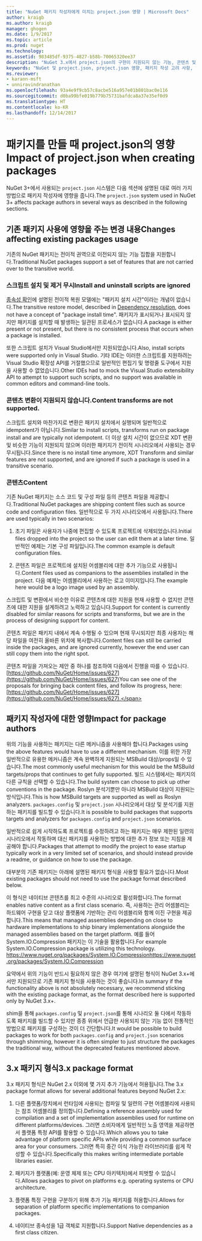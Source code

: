 ```yaml
---
title: "NuGet 패키지 작성자에게 미치는 project.json 영향 | Microsoft Docs"
author: kraigb
ms.author: kraigb
manager: ghogen
ms.date: 1/9/2017
ms.topic: article
ms.prod: nuget
ms.technology: 
ms.assetid: 983485df-9375-4827-b58b-70065320ee37
description: "NuGet 3.x에서 project.json의 구현이 지원되지 않는 기능, 콘텐츠 및 패키지 형식 등 패키지 작성자에 영향을 주는 방법에 대한 세부 정보입니다."
keywords: "NuGet 및 project.json, project.json 영향, 패키지 작성 고려 사항, project.json 기능"
ms.reviewer:
- karann-msft
- unniravindranathan
ms.openlocfilehash: 93a4e9f9cb57c8acbe516a957e01b801bac0e116
ms.sourcegitcommit: d0ba99bfe019b779b75731bafdca8a37e35ef0d9
ms.translationtype: HT
ms.contentlocale: ko-KR
ms.lasthandoff: 12/14/2017
---
```

# <a name="impact-of-projectjson-when-creating-packages"></a><span data-ttu-id="8cd30-104">패키지를 만들 때 project.json의 영향</span><span class="sxs-lookup"><span data-stu-id="8cd30-104">Impact of project.json when creating packages</span></span>

<span data-ttu-id="8cd30-105">NuGet 3+에서 사용되는 `project.json` 시스템은 다음 섹션에 설명된 대로 여러 가지 방법으로 패키지 작성자에 영향을 줍니다.</span><span class="sxs-lookup"><span data-stu-id="8cd30-105">The `project.json` system used in NuGet 3+ affects package authors in several ways as described in the following sections.</span></span>

## <a name="changes-affecting-existing-packages-usage"></a><span data-ttu-id="8cd30-106">기존 패키지 사용에 영향을 주는 변경 내용</span><span class="sxs-lookup"><span data-stu-id="8cd30-106">Changes affecting existing packages usage</span></span>

<span data-ttu-id="8cd30-107">기존의 NuGet 패키지는 전이적 권역으로 이전되지 않는 기능 집합을 지원합니다.</span><span class="sxs-lookup"><span data-stu-id="8cd30-107">Traditional NuGet packages support a set of features that are not carried over to the transitive world.</span></span>

### <a name="install-and-uninstall-scripts-are-ignored"></a><span data-ttu-id="8cd30-108">스크립트 설치 및 제거 무시</span><span class="sxs-lookup"><span data-stu-id="8cd30-108">Install and uninstall scripts are ignored</span></span>

<span data-ttu-id="8cd30-109">[종속성 확인](../consume-packages/dependency-resolution.md#dependency-resolution-with-packagereference-and-projectjson)에 설명된 전이적 복원 모델에는 "패키지 설치 시간"이라는 개념이 없습니다.</span><span class="sxs-lookup"><span data-stu-id="8cd30-109">The transitive restore model, described in [Dependency resolution](../consume-packages/dependency-resolution.md#dependency-resolution-with-packagereference-and-projectjson), does not have a concept of "package install time".</span></span> <span data-ttu-id="8cd30-110">패키지가 표시되거나 표시되지 않지만 패키지를 설치할 때 발생하는 일관된 프로세스가 없습니다.</span><span class="sxs-lookup"><span data-stu-id="8cd30-110">A package is either present or not present, but there is no consistent process that occurs when a package is installed.</span></span>

<span data-ttu-id="8cd30-111">또한 스크립트 설치가 Visual Studio에서만 지원되었습니다.</span><span class="sxs-lookup"><span data-stu-id="8cd30-111">Also, install scripts were supported only in Visual Studio.</span></span> <span data-ttu-id="8cd30-112">기타 IDE는 이러한 스크립트를 지원하려는 Visual Studio 확장성 API를 거절했으므로 일반적인 편집기 및 명령줄 도구에서 지원을 사용할 수 없었습니다.</span><span class="sxs-lookup"><span data-stu-id="8cd30-112">Other IDEs had to mock the Visual Studio extensibility API to attempt to support such scripts, and no support was available in common editors and command-line tools.</span></span>

### <a name="content-transforms-are-not-supported"></a><span data-ttu-id="8cd30-113">콘텐츠 변환이 지원되지 않습니다.</span><span class="sxs-lookup"><span data-stu-id="8cd30-113">Content transforms are not supported.</span></span>

<span data-ttu-id="8cd30-114">스크립트 설치와 마찬가지로 변환은 패키지 설치에서 실행되며 일반적으로 idempotent가 아닙니다.</span><span class="sxs-lookup"><span data-stu-id="8cd30-114">Similar to install scripts, transforms run on package install and are typically not idempotent.</span></span> <span data-ttu-id="8cd30-115">더 이상 설치 시간이 없으므로 XDT 변환 및 비슷한 기능이 지원되지 않으며 이러한 패키지가 전이적 시나리오에서 사용되는 경우 무시됩니다.</span><span class="sxs-lookup"><span data-stu-id="8cd30-115">Since there is no install time anymore, XDT Transform and similar features are not supported, and are ignored if such a package is used in a transitive scenario.</span></span>


### <a name="content"></a><span data-ttu-id="8cd30-116">콘텐츠</span><span class="sxs-lookup"><span data-stu-id="8cd30-116">Content</span></span>

<span data-ttu-id="8cd30-117">기존 NuGet 패키지는 소스 코드 및 구성 파일 등의 콘텐츠 파일을 제공합니다.</span><span class="sxs-lookup"><span data-stu-id="8cd30-117">Traditional NuGet packages are shipping content files such as source code and configuration files.</span></span> <span data-ttu-id="8cd30-118">일반적으로 두 가지 시나리오에서 사용됩니다.</span><span class="sxs-lookup"><span data-stu-id="8cd30-118">There are used typically in two scenarios:</span></span>

1. <span data-ttu-id="8cd30-119">초기 파일은 사용자가 나중에 편집할 수 있도록 프로젝트에 삭제되었습니다.</span><span class="sxs-lookup"><span data-stu-id="8cd30-119">Initial files dropped into the project so the user can edit them at a later time.</span></span> <span data-ttu-id="8cd30-120">일반적인 예제는 기본 구성 파일입니다.</span><span class="sxs-lookup"><span data-stu-id="8cd30-120">The common example is default configuration files.</span></span>

2. <span data-ttu-id="8cd30-121">콘텐츠 파일은 프로젝트에 설치된 어셈블리에 대한 추가 기능으로 사용됩니다.</span><span class="sxs-lookup"><span data-stu-id="8cd30-121">Content files used as companions to the assemblies installed in the project.</span></span> <span data-ttu-id="8cd30-122">다음 예제는 어셈블리에서 사용하는 로고 이미지입니다.</span><span class="sxs-lookup"><span data-stu-id="8cd30-122">The example here would be a logo image used by an assembly.</span></span>

<span data-ttu-id="8cd30-123">스크립트 및 변환에서 비슷한 이유로 콘텐츠에 대한 지원을 현재 사용할 수 없지만 콘텐츠에 대한 지원을 설계하려고 노력하고 있습니다.</span><span class="sxs-lookup"><span data-stu-id="8cd30-123">Support for content is currently disabled for similar reasons for scripts and transforms, but we are in the process of designing support for content.</span></span>

<span data-ttu-id="8cd30-124">콘텐츠 파일은 패키지 내에서 계속 수행될 수 있으며 현재 무시되지만 최종 사용자는 해당 파일을 여전히 올바른 위치에 복사합니다.</span><span class="sxs-lookup"><span data-stu-id="8cd30-124">Content files can still be carried inside the packages, and are ignored currently, however the end user can still copy them into the right spot.</span></span>

<span data-ttu-id="8cd30-125">콘텐츠 파일을 가져오는 제안 중 하나를 참조하여 다음에서 진행을 따를 수 있습니다. [https://github.com/NuGet/Home/issues/627](https://github.com/NuGet/Home/issues/627)</span><span class="sxs-lookup"><span data-stu-id="8cd30-125">You can see one of the proposals for bringing back content files, and follow its progress, here: [https://github.com/NuGet/Home/issues/627](https://github.com/NuGet/Home/issues/627).</span></span>

## <a name="impact-for-package-authors"></a><span data-ttu-id="8cd30-126">패키지 작성자에 대한 영향</span><span class="sxs-lookup"><span data-stu-id="8cd30-126">Impact for package authors</span></span>

<span data-ttu-id="8cd30-127">위의 기능을 사용하는 패키지는 다른 메커니즘을 사용해야 합니다.</span><span class="sxs-lookup"><span data-stu-id="8cd30-127">Packages using the above features would have to use a different mechanism.</span></span> <span data-ttu-id="8cd30-128">이를 위한 가장 일반적으로 유용한 메커니즘은 계속 완벽하게 지원되는 MSBuild 대상/props일 수 있습니다.</span><span class="sxs-lookup"><span data-stu-id="8cd30-128">The most commonly useful mechanism for this would be the MSBuild targets/props that continues to get fully supported.</span></span> <span data-ttu-id="8cd30-129">빌드 시스템에서는 패키지의 다른 규칙을 선택할 수 있습니다.</span><span class="sxs-lookup"><span data-stu-id="8cd30-129">The build system can choose to pick up other conventions in the package.</span></span> <span data-ttu-id="8cd30-130">Roslyn 분석기뿐만 아니라 MSBuild 대상이 지원되는 방식입니다.</span><span class="sxs-lookup"><span data-stu-id="8cd30-130">This is how MSBuild targets are supported as well as Roslyn analyzers.</span></span> <span data-ttu-id="8cd30-131">`packages.config` 및 `project.json` 시나리오에서 대상 및 분석기를 지원하는 패키지를 빌드할 수 있습니다.</span><span class="sxs-lookup"><span data-stu-id="8cd30-131">It is possible to build packages that supports targets and analyzers for `packages.config` and `project.json` scenarios.</span></span>

<span data-ttu-id="8cd30-132">일반적으로 쉽게 시작하도록 프로젝트를 수정하려고 하는 패키지는 매우 제한된 일련의 시나리오에서 작동하며 대신 패키지를 사용하는 방법에 대한 추가 정보 또는 지침을 제공해야 합니다.</span><span class="sxs-lookup"><span data-stu-id="8cd30-132">Packages that attempt to modify the project to ease startup typically work in a very limited set of scenarios, and should instead provide a readme, or guidance on how to use the package.</span></span>

<span data-ttu-id="8cd30-133">대부분의 기존 패키지는 아래에 설명된 패키지 형식을 사용할 필요가 없습니다.</span><span class="sxs-lookup"><span data-stu-id="8cd30-133">Most existing packages should not need to use the package format described below.</span></span>

<span data-ttu-id="8cd30-134">이 형식은 네이티브 콘텐츠를 최고 수준의 시나리오로 활성화합니다.</span><span class="sxs-lookup"><span data-stu-id="8cd30-134">The format enables native content as a first class scenario.</span></span> <span data-ttu-id="8cd30-135">즉, 사용하는 관리 어셈블리는 하드웨어 구현을 닫고 대상 플랫폼에 기반하는 관리 어셈블리와 함께 이진 구현을 제공합니다.</span><span class="sxs-lookup"><span data-stu-id="8cd30-135">This means that managed assemblies depending on close to hardware implementations to ship binary implementations alongside the managed assemblies based on the target platform.</span></span> <span data-ttu-id="8cd30-136">예를 들어 System.IO.Compression 패키지는 이 기술을 활용합니다.</span><span class="sxs-lookup"><span data-stu-id="8cd30-136">For example System.IO.Compression package is utilizing this technology.</span></span> [<span data-ttu-id="8cd30-137">https://www.nuget.org/packages/System.IO.Compression</span><span class="sxs-lookup"><span data-stu-id="8cd30-137">https://www.nuget.org/packages/System.IO.Compression</span></span>](https://www.nuget.org/packages/System.IO.Compression)

<span data-ttu-id="8cd30-138">요약에서 위의 기능이 반드시 필요하지 않은 경우 여기에 설명된 형식이 NuGet 3.x+에서만 지원되므로 기존 패키지 형식을 사용하는 것이 좋습니다.</span><span class="sxs-lookup"><span data-stu-id="8cd30-138">In summary if the functionality above is not absolutely necessary, we recommend sticking with the existing package format, as the format described here is supported only by NuGet 3.x+.</span></span>

<span data-ttu-id="8cd30-139">shim을 통해 `packages.config` 및 `project.json`를 통해 시나리오 둘 다에서 작동하도록 패키지를 빌드할 수 있지만 종종 위에서 언급한 사용되지 않는 기능 없이 전통적인 방법으로 패키지를 구성하는 것이 더 간단합니다.</span><span class="sxs-lookup"><span data-stu-id="8cd30-139">It would be possible to build packages to work for both `packages.config` and `project.json` scenarios through shimming, however it is often simpler to just structure the packages the traditional way, without the deprecated features mentioned above.</span></span>


## <a name="3x-package-format"></a><span data-ttu-id="8cd30-140">3.x 패키지 형식</span><span class="sxs-lookup"><span data-stu-id="8cd30-140">3.x package format</span></span>  ##

<span data-ttu-id="8cd30-141">3.x 패키지 형식은 NuGet 2.x 이외에 몇 가지 추가 기능에서 허용됩니다.</span><span class="sxs-lookup"><span data-stu-id="8cd30-141">The 3.x package format allows for several additional features beyond NuGet 2.x:</span></span>

1. <span data-ttu-id="8cd30-142">다른 플랫폼/장치에서 런타임에 사용되는 컴파일 및 일련의 구현 어셈블리에 사용되는 참조 어셈블리를 정의합니다.</span><span class="sxs-lookup"><span data-stu-id="8cd30-142">Defining a reference assembly used for compilation and a set of implementation assemblies used for runtime on different platforms/devices.</span></span> <span data-ttu-id="8cd30-143">그러면 소비자에게 일반적인 노출 영역을 제공하면서 플랫폼 특정 API를 활용할 수 있습니다.</span><span class="sxs-lookup"><span data-stu-id="8cd30-143">Which allows you to take advantage of platform specific APIs while providing a common surface area for your consumers.</span></span> <span data-ttu-id="8cd30-144">그러면 특히 중간 이식 가능한 라이브러리를 쉽게 작성할 수 있습니다.</span><span class="sxs-lookup"><span data-stu-id="8cd30-144">Specifically this makes writing intermediate portable libraries easier.</span></span>

2. <span data-ttu-id="8cd30-145">패키지가 플랫폼(예: 운영 체제 또는 CPU 아키텍처)에서 피벗할 수 있습니다.</span><span class="sxs-lookup"><span data-stu-id="8cd30-145">Allows packages to pivot on platforms e.g. operating systems or CPU architecture.</span></span>

3. <span data-ttu-id="8cd30-146">플랫폼 특정 구현을 구분하기 위해 추가 기능 패키지를 허용합니다.</span><span class="sxs-lookup"><span data-stu-id="8cd30-146">Allows for separation of platform specific implementations to companion packages.</span></span>

4. <span data-ttu-id="8cd30-147">네이티브 종속성을 1급 객체로 지원합니다.</span><span class="sxs-lookup"><span data-stu-id="8cd30-147">Support Native dependencies as a first class citizen.</span></span>
